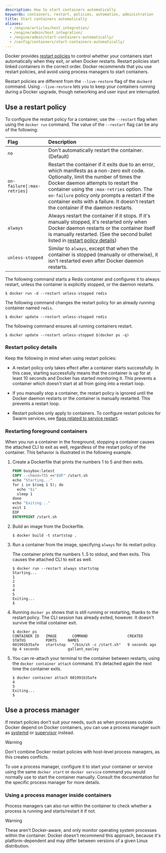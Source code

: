 ```yaml
---
description: How to start containers automatically
keywords: containers, restart, policies, automation, administration
title: Start containers automatically
aliases:
  - /engine/articles/host_integration/
  - /engine/admin/host_integration/
  - /engine/admin/start-containers-automatically/
  - /config/containers/start-containers-automatically/
---
```


Docker provides [restart policies](/engine/containers/run.md#restart-policies---restart)
to control whether your containers start automatically when they exit, or when
Docker restarts. Restart policies start linked containers in the correct order.
Docker recommends that you use restart policies, and avoid using process
managers to start containers.

Restart policies are different from the `--live-restore` flag of the `dockerd`
command. Using `--live-restore` lets you to keep your containers running during
a Docker upgrade, though networking and user input are interrupted.

## Use a restart policy

To configure the restart policy for a container, use the `--restart` flag
when using the `docker run` command. The value of the `--restart` flag can be
any of the following:

| Flag                       | Description                                                                                                                                                                                                                                                                                                                                                           |
| :------------------------- | :-------------------------------------------------------------------------------------------------------------------------------------------------------------------------------------------------------------------------------------------------------------------------------------------------------------------------------------------------------------------- |
| `no`                       | Don't automatically restart the container. (Default)                                                                                                                                                                                                                                                                                                                  |
| `on-failure[:max-retries]` | Restart the container if it exits due to an error, which manifests as a non-zero exit code. Optionally, limit the number of times the Docker daemon attempts to restart the container using the `:max-retries` option. The `on-failure` policy only prompts a restart if the container exits with a failure. It doesn't restart the container if the daemon restarts. |
| `always`                   | Always restart the container if it stops. If it's manually stopped, it's restarted only when Docker daemon restarts or the container itself is manually restarted. (See the second bullet listed in [restart policy details](#restart-policy-details))                                                                                                                |
| `unless-stopped`           | Similar to `always`, except that when the container is stopped (manually or otherwise), it isn't restarted even after Docker daemon restarts.                                                                                                                                                                                                                         |

The following command starts a Redis container and configures it to always
restart, unless the container is explicitly stopped, or the daemon restarts.

```console
$ docker run -d --restart unless-stopped redis
```

The following command changes the restart policy for an already running
container named `redis`.

```console
$ docker update --restart unless-stopped redis
```

The following command ensures all running containers restart.

```console
$ docker update --restart unless-stopped $(docker ps -q)
```

### Restart policy details

Keep the following in mind when using restart policies:

- A restart policy only takes effect after a container starts successfully. In
  this case, starting successfully means that the container is up for at least
  10 seconds and Docker has started monitoring it. This prevents a container
  which doesn't start at all from going into a restart loop.

- If you manually stop a container, the restart policy is ignored until the
  Docker daemon restarts or the container is manually restarted. This prevents
  a restart loop.

- Restart policies only apply to containers. To configure restart policies for
  Swarm services, see
  [flags related to service restart](/reference/cli/docker/service/create.md).

### Restarting foreground containers

When you run a container in the foreground, stopping a container causes the
attached CLI to exit as well, regardless of the restart policy of the
container. This behavior is illustrated in the following example.

1. Create a Dockerfile that prints the numbers 1 to 5 and then exits.

   ```dockerfile
   FROM busybox:latest
   COPY --chmod=755 <<"EOF" /start.sh
   echo "Starting..."
   for i in $(seq 1 5); do
     echo "$i"
     sleep 1
   done
   echo "Exiting..."
   exit 1
   EOF
   ENTRYPOINT /start.sh
   ```

2. Build an image from the Dockerfile.

   ```console
   $ docker build -t startstop .
   ```

3. Run a container from the image, specifying `always` for its restart policy.

   The container prints the numbers 1..5 to stdout, and then exits. This causes
   the attached CLI to exit as well.

   ```console
   $ docker run --restart always startstop
   Starting...
   1
   2
   3
   4
   5
   Exiting...
   $
   ```

4. Running `docker ps` shows that is still running or restarting, thanks to the
   restart policy. The CLI session has already exited, however. It doesn't
   survive the initial container exit.

   ```console
   $ docker ps
   CONTAINER ID   IMAGE       COMMAND                  CREATED         STATUS         PORTS     NAMES
   081991b35afe   startstop   "/bin/sh -c /start.sh"   9 seconds ago   Up 4 seconds             gallant_easley
   ```

5. You can re-attach your terminal to the container between restarts, using the
   `docker container attach` command. It's detached again the next time the
   container exits.

   ```console
   $ docker container attach 081991b35afe
   4
   5
   Exiting...
   $
   ```

## Use a process manager

If restart policies don't suit your needs, such as when processes outside
Docker depend on Docker containers, you can use a process manager such as
[systemd](https://systemd.io/) or
[supervisor](http://supervisord.org/) instead.

> [!WARNING]
>
> Don't combine Docker restart policies with host-level process managers,
> as this creates conflicts.

To use a process manager, configure it to start your container or service using
the same `docker start` or `docker service` command you would normally use to
start the container manually. Consult the documentation for the specific
process manager for more details.

### Using a process manager inside containers

Process managers can also run within the container to check whether a process is
running and starts/restart it if not.

> [!WARNING]
>
> These aren't Docker-aware, and only monitor operating system processes within
> the container. Docker doesn't recommend this approach, because it's
> platform-dependent and may differ between versions of a given Linux
> distribution.

